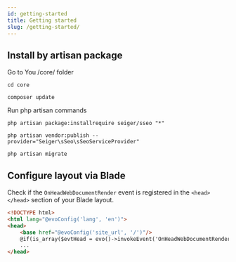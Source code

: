 ```yaml
---
id: getting-started
title: Getting started
slug: /getting-started/
---
```


## Install by artisan package

Go to You /core/ folder

```console
cd core
```

```console
composer update
```

Run php artisan commands

```console
php artisan package:installrequire seiger/sseo "*"
```

```console
php artisan vendor:publish --provider="Seiger\sSeo\sSeoServiceProvider"
```

```console
php artisan migrate
```

## Configure layout via Blade

Check if the `OnHeadWebDocumentRender` event is registered in the `<head></head>` section of your Blade layout.

```html
<!DOCTYPE html>
<html lang="@evoConfig('lang', 'en')">
<head>
    <base href="@evoConfig('site_url', '/')"/>
    @if(is_array($evtHead = evo()->invokeEvent('OnHeadWebDocumentRender'))){!!implode('', $evtHead)!!}@endif
    ...
</head>
```
